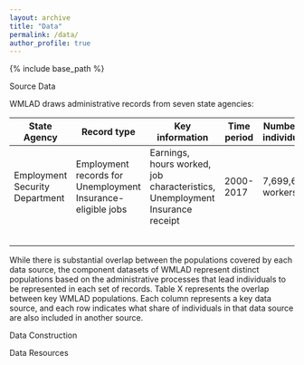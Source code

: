 ```yaml
---
layout: archive
title: "Data"
permalink: /data/
author_profile: true
---
```


{% include base_path %}

Source Data

WMLAD draws administrative records from seven state agencies:

| State Agency | Record type | Key information | Time period | Number of individuals |
|---|---|---|---|---|
| Employment Security Department | Employment records for Unemployment Insurance-eligible jobs | Earnings, hours worked, job characteristics, Unemployment Insurance receipt | 2000-2017 | 7,699,646 workers |
|  |  |  |  |  |
|  |  |  |  |  |
|  |  |  |  |  |
|  |  |  |  |  |
|  |  |  |  |  |

While there is substantial overlap between the populations covered by each data source, the component datasets of WMLAD represent distinct populations based on the administrative processes that lead individuals to be represented in each set of records. Table X represents the overlap between key WMLAD populations. Each column represents a key data source, and each row indicates what share of individuals in that data source are also included in another source. 



Data Construction

Data Resources
